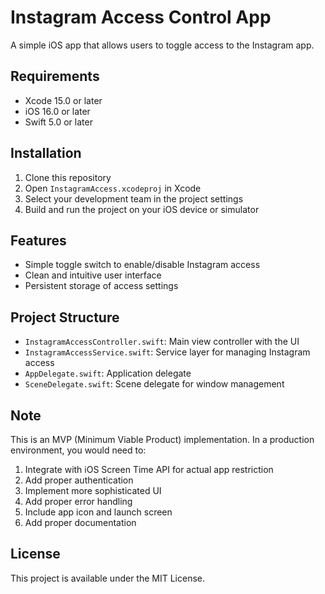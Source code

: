 # Instagram Access Control App

A simple iOS app that allows users to toggle access to the Instagram app.

## Requirements

- Xcode 15.0 or later
- iOS 16.0 or later
- Swift 5.0 or later

## Installation

1. Clone this repository
2. Open `InstagramAccess.xcodeproj` in Xcode
3. Select your development team in the project settings
4. Build and run the project on your iOS device or simulator

## Features

- Simple toggle switch to enable/disable Instagram access
- Clean and intuitive user interface
- Persistent storage of access settings

## Project Structure

- `InstagramAccessController.swift`: Main view controller with the UI
- `InstagramAccessService.swift`: Service layer for managing Instagram access
- `AppDelegate.swift`: Application delegate
- `SceneDelegate.swift`: Scene delegate for window management

## Note

This is an MVP (Minimum Viable Product) implementation. In a production environment, you would need to:

1. Integrate with iOS Screen Time API for actual app restriction
2. Add proper authentication
3. Implement more sophisticated UI
4. Add proper error handling
5. Include app icon and launch screen
6. Add proper documentation

## License

This project is available under the MIT License. 